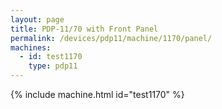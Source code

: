 ```yaml
---
layout: page
title: PDP-11/70 with Front Panel
permalink: /devices/pdp11/machine/1170/panel/
machines:
  - id: test1170
    type: pdp11
---
```


{% include machine.html id="test1170" %}

